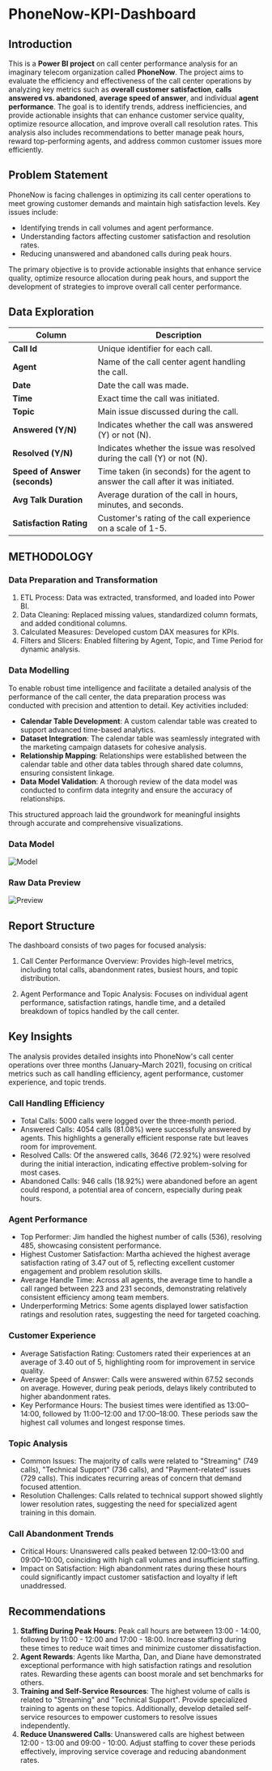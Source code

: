 # PhoneNow-KPI-Dashboard

## Introduction
This is a **Power BI project** on call center performance analysis for an imaginary telecom organization called **PhoneNow**. The project aims to evaluate the efficiency and effectiveness of the call center operations by analyzing key metrics such as **overall customer satisfaction**, **calls answered vs. abandoned**, **average speed of answer**, and individual **agent performance**.
The goal is to identify trends, address inefficiencies, and provide actionable insights that can enhance customer service quality, optimize resource allocation, and improve overall call resolution rates. This analysis also includes recommendations to better manage peak hours, reward top-performing agents, and address common customer issues more efficiently.

## Problem Statement
PhoneNow is facing challenges in optimizing its call center operations to meet growing customer demands and maintain high satisfaction levels. Key issues include:

- Identifying trends in call volumes and agent performance.
- Understanding factors affecting customer satisfaction and resolution rates.
- Reducing unanswered and abandoned calls during peak hours.

The primary objective is to provide actionable insights that enhance service quality, optimize resource allocation during peak hours, and support the development of strategies to improve overall call center performance.

## Data Exploration

| **Column**             | **Description**                                                                                       |
|-------------------------|-------------------------------------------------------------------------------------------------------|
| **Call Id**            | Unique identifier for each call.                                                                     |
| **Agent**              | Name of the call center agent handling the call.                                                     |
| **Date**               | Date the call was made.                                                                              |
| **Time**               | Exact time the call was initiated.                                                                   |
| **Topic**              | Main issue discussed during the call.                                                                |
| **Answered (Y/N)**     | Indicates whether the call was answered (Y) or not (N).                                              |
| **Resolved (Y/N)**     | Indicates whether the issue was resolved during the call (Y) or not (N).                              |
| **Speed of Answer (seconds)** | Time taken (in seconds) for the agent to answer the call after it was initiated.                   |
| **Avg Talk Duration**  | Average duration of the call in hours, minutes, and seconds.                                         |
| **Satisfaction Rating** | Customer's rating of the call experience on a scale of 1-5.                                          |

## METHODOLOGY
### Data Preparation and Transformation
1. ETL Process: Data was extracted, transformed, and loaded into Power BI.
2. Data Cleaning: Replaced missing values, standardized column formats, and added conditional columns.
3. Calculated Measures: Developed custom DAX measures for KPIs.
4. Filters and Slicers: Enabled filtering by Agent, Topic, and Time Period for dynamic analysis.

### Data Modelling
To enable robust time intelligence and facilitate a detailed analysis of the performance of the call center, the data preparation process was conducted with precision and attention to detail. Key activities included:  

- **Calendar Table Development**: A custom calendar table was created to support advanced time-based analytics.  
- **Dataset Integration**: The calendar table was seamlessly integrated with the marketing campaign datasets for cohesive analysis.  
- **Relationship Mapping**: Relationships were established between the calendar table and other data tables through shared date columns, ensuring consistent linkage.  
- **Data Model Validation**: A thorough review of the data model was conducted to confirm data integrity and ensure the accuracy of relationships.  

This structured approach laid the groundwork for meaningful insights through accurate and comprehensive visualizations.

### Data Model

![Model](images/CallcenterModelling.JPG)

### Raw Data Preview

![Preview](images/Data_Preview.JPG)

## Report Structure
The dashboard consists of two pages for focused analysis:

1. Call Center Performance Overview: Provides high-level metrics, including total calls, abandonment rates, busiest hours, and topic distribution.

2. Agent Performance and Topic Analysis: Focuses on individual agent performance, satisfaction ratings, handle time, and a detailed breakdown of topics handled by the call center.

## Key Insights
The analysis provides detailed insights into PhoneNow's call center operations over three months (January–March 2021), focusing on critical metrics such as call handling efficiency, agent performance, customer experience, and topic trends.

### Call Handling Efficiency
- Total Calls: 5000 calls were logged over the three-month period.
- Answered Calls: 4054 calls (81.08%) were successfully answered by agents. This highlights a generally efficient response rate but leaves room for improvement.
- Resolved Calls: Of the answered calls, 3646 (72.92%) were resolved during the initial interaction, indicating effective problem-solving for most cases.
- Abandoned Calls: 946 calls (18.92%) were abandoned before an agent could respond, a potential area of concern, especially during peak hours.

### Agent Performance
- Top Performer: Jim handled the highest number of calls (536), resolving 485, showcasing consistent performance.
- Highest Customer Satisfaction: Martha achieved the highest average satisfaction rating of 3.47 out of 5, reflecting excellent customer engagement and problem resolution skills.
- Average Handle Time: Across all agents, the average time to handle a call ranged between 223 and 231 seconds, demonstrating relatively consistent efficiency among team members.
- Underperforming Metrics: Some agents displayed lower satisfaction ratings and resolution rates, suggesting the need for targeted coaching.

### Customer Experience
- Average Satisfaction Rating: Customers rated their experiences at an average of 3.40 out of 5, highlighting room for improvement in service quality.
- Average Speed of Answer: Calls were answered within 67.52 seconds on average. However, during peak periods, delays likely contributed to higher abandonment rates.
- Key Performance Hours: The busiest times were identified as 13:00–14:00, followed by 11:00–12:00 and 17:00–18:00. These periods saw the highest call volumes and longest response times.

### Topic Analysis
- Common Issues: The majority of calls were related to "Streaming" (749 calls), "Technical Support" (736 calls), and "Payment-related" issues (729 calls). This indicates recurring areas of concern that demand focused attention.
- Resolution Challenges: Calls related to technical support showed slightly lower resolution rates, suggesting the need for specialized agent training in this domain.

### Call Abandonment Trends
- Critical Hours: Unanswered calls peaked between 12:00–13:00 and 09:00–10:00, coinciding with high call volumes and insufficient staffing.
- Impact on Satisfaction: High abandonment rates during these hours could significantly impact customer satisfaction and loyalty if left unaddressed.

## Recommendations
1. **Staffing During Peak Hours**: Peak call hours are between 13:00 - 14:00, followed by 11:00 - 12:00 and 17:00 - 18:00. Increase staffing during these times to reduce wait times and minimize customer dissatisfaction.
2. **Agent Rewards**: Agents like Martha, Dan, and Diane have demonstrated exceptional performance with high satisfaction ratings and resolution rates. Rewarding these agents can boost morale and set benchmarks for others.
3. **Training and Self-Service Resources**: The highest volume of calls is related to "Streaming" and "Technical Support". Provide specialized training to agents on these topics. Additionally, develop detailed self-service resources to empower customers to resolve issues independently.
4. **Reduce Unanswered Calls**: Unanswered calls are highest between 12:00 - 13:00 and 09:00 - 10:00. Adjust staffing to cover these periods effectively, improving service coverage and reducing abandonment rates.
